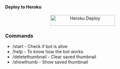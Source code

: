 


#### Deploy to Heroku

<p align="center"><a href="https://heroku.com/deploy?template=https://github.com/Monster-ZeroX/URL-UploaderBot"> <img src="https://img.shields.io/badge/Deploy%20To%20Heroku-blueviolet?style=for-the-badge&logo=heroku" alt="Heroku Deploy" width="210" height="34.45"/></a></p>



### Commands

* /start             - Check if bot is alive
* /help              - To know how the bot works
* /deletethumbnail   - Clear saved thumbnail
* /showthumb         - Show saved thumbnail
